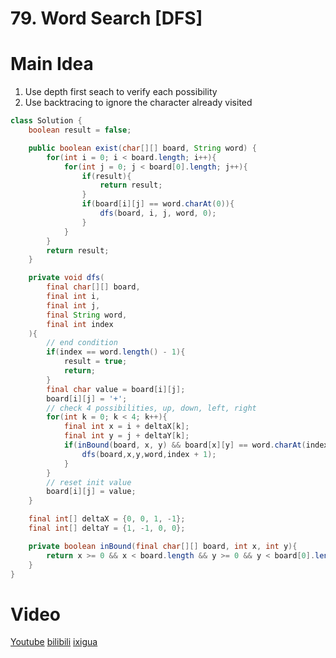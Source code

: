 # 79. Word Search [DFS]

# Main Idea
1. Use depth first seach to verify each possibility
2. Use backtracing to ignore the character already visited

```java
class Solution {
	boolean result = false;

    public boolean exist(char[][] board, String word) {
        for(int i = 0; i < board.length; i++){
        	for(int j = 0; j < board[0].length; j++){
        		if(result){
        			return result;
        		}
        		if(board[i][j] == word.charAt(0)){
        			dfs(board, i, j, word, 0);
        		}
        	}
        }
        return result;
    }

    private void dfs(
    	final char[][] board,
    	final int i,
    	final int j,
    	final String word,
    	final int index
    ){
    	// end condition
    	if(index == word.length() - 1){
    		result = true;
    		return;
    	}
    	final char value = board[i][j];
    	board[i][j] = '+';
    	// check 4 possibilities, up, down, left, right
    	for(int k = 0; k < 4; k++){
    		final int x = i + deltaX[k];
    		final int y = j + deltaY[k];
    		if(inBound(board, x, y) && board[x][y] == word.charAt(index + 1) && !result){
    			dfs(board,x,y,word,index + 1);
    		}
    	}
    	// reset init value
    	board[i][j] = value;
    }

    final int[] deltaX = {0, 0, 1, -1};
    final int[] deltaY = {1, -1, 0, 0};

    private boolean inBound(final char[][] board, int x, int y){
    	return x >= 0 && x < board.length && y >= 0 && y < board[0].length;
    }
}
```

# Video
[Youtube](https://www.youtube.com/watch?v=zIYrk7XbFU0)
[bilibili](https://www.bilibili.com/video/BV1s34y1U76e/)
[ixigua](https://www.ixigua.com/i7016250535389069831/)